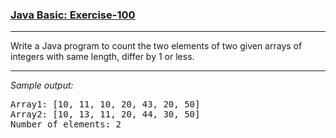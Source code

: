 ### [Java Basic: Exercise-100](https://www.w3resource.com/java-exercises/basic/java-basic-exercise-100.php)

***
<p>Write a Java program to count the two elements of two given arrays of integers with same length, differ by 1 or less.</p>

***
_Sample output:_
<pre class="output">Array1: [10, 11, 10, 20, 43, 20, 50]                                   
Array2: [10, 13, 11, 20, 44, 30, 50]                                   
Number of elements: 2
</pre>